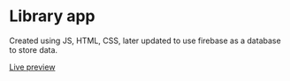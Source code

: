 # Library app

Created using JS, HTML, CSS, later updated to use firebase as a database to store data.

<a href="https://jonthejon10.github.io/Library/">Live preview</a>

